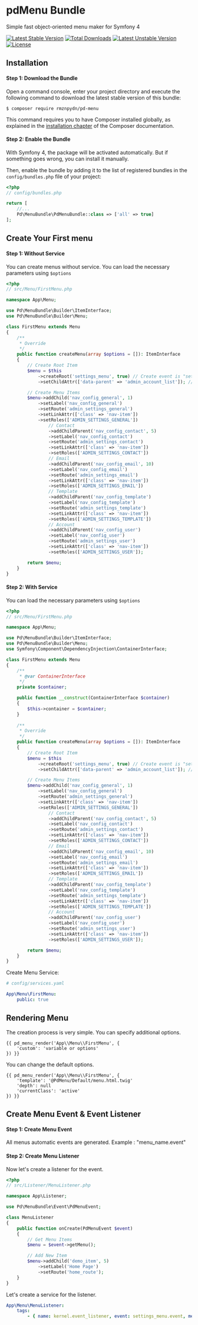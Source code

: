 # pdMenu Bundle
Simple fast object-oriented menu maker for Symfony 4

[![Latest Stable Version](https://poser.pugx.org/rmznpydn/pd-menu/version)](https://packagist.org/packages/rmznpydn/pd-menu)
[![Total Downloads](https://poser.pugx.org/rmznpydn/pd-menu/downloads)](https://packagist.org/packages/rmznpydn/pd-menu)
[![Latest Unstable Version](https://poser.pugx.org/rmznpydn/pd-menu/v/unstable)](//packagist.org/packages/rmznpydn/pd-menu)
[![License](https://poser.pugx.org/rmznpydn/pd-menu/license)](https://packagist.org/packages/rmznpydn/pd-menu)

Installation
---

#### Step 1: Download the Bundle

Open a command console, enter your project directory and execute the
following command to download the latest stable version of this bundle:

```console
$ composer require rmznpydn/pd-menu
```

This command requires you to have Composer installed globally, as explained
in the [installation chapter](https://getcomposer.org/doc/00-intro.md)
of the Composer documentation.

#### Step 2: Enable the Bundle

With Symfony 4, the package will be activated automatically. But if something goes wrong, you can install it manually.

Then, enable the bundle by adding it to the list of registered bundles
in the `config/bundles.php` file of your project:

```php
<?php
// config/bundles.php

return [
    //...
    Pd\MenuBundle\PdMenuBundle::class => ['all' => true]
];
```

Create Your First menu
---

#### Step 1: Without Service
You can create menus without service. You can load the necessary parameters using `$options`

```php
<?php
// src/Menu/FirstMenu.php

namespace App\Menu;

use Pd\MenuBundle\Builder\ItemInterface;
use Pd\MenuBundle\Builder\Menu;

class FirstMenu extends Menu
{
    /**
     * Override 
     */
    public function createMenu(array $options = []): ItemInterface
    {
        // Create Root Item
        $menu = $this
            ->createRoot('settings_menu', true) // Create event is "settings_menu.event"
            ->setChildAttr(['data-parent' => 'admin_account_list']); // Add Parent Menu to Html Tag

        // Create Menu Items
        $menu->addChild('nav_config_general', 1)
            ->setLabel('nav_config_general')
            ->setRoute('admin_settings_general')
            ->setLinkAttr(['class' => 'nav-item'])
            ->setRoles(['ADMIN_SETTINGS_GENERAL'])
                // Contact
                ->addChildParent('nav_config_contact', 5)
                ->setLabel('nav_config_contact')
                ->setRoute('admin_settings_contact')
                ->setLinkAttr(['class' => 'nav-item'])
                ->setRoles(['ADMIN_SETTINGS_CONTACT'])
                // Email
                ->addChildParent('nav_config_email', 10)
                ->setLabel('nav_config_email')
                ->setRoute('admin_settings_email')
                ->setLinkAttr(['class' => 'nav-item'])
                ->setRoles(['ADMIN_SETTINGS_EMAIL'])
                // Template
                ->addChildParent('nav_config_template')
                ->setLabel('nav_config_template')
                ->setRoute('admin_settings_template')
                ->setLinkAttr(['class' => 'nav-item'])
                ->setRoles(['ADMIN_SETTINGS_TEMPLATE'])
                // Account
                ->addChildParent('nav_config_user')
                ->setLabel('nav_config_user')
                ->setRoute('admin_settings_user')
                ->setLinkAttr(['class' => 'nav-item'])
                ->setRoles(['ADMIN_SETTINGS_USER']);

        return $menu;
    }
}
```

#### Step 2: With Service
You can load the necessary parameters using `$options`

```php
<?php
// src/Menu/FirstMenu.php

namespace App\Menu;

use Pd\MenuBundle\Builder\ItemInterface;
use Pd\MenuBundle\Builder\Menu;
use Symfony\Component\DependencyInjection\ContainerInterface;

class FirstMenu extends Menu
{
    /**
     * @var ContainerInterface 
     */
    private $container;

    public function __construct(ContainerInterface $container)
    {
        $this->container = $container;
    }
        
    /**
     * Override 
     */
    public function createMenu(array $options = []): ItemInterface
    {
        // Create Root Item
        $menu = $this
            ->createRoot('settings_menu', true) // Create event is "settings_menu.event"
            ->setChildAttr(['data-parent' => 'admin_account_list']); // Add Parent Menu to Html Tag

        // Create Menu Items
        $menu->addChild('nav_config_general', 1)
            ->setLabel('nav_config_general')
            ->setRoute('admin_settings_general')
            ->setLinkAttr(['class' => 'nav-item'])
            ->setRoles(['ADMIN_SETTINGS_GENERAL'])
                // Contact
                ->addChildParent('nav_config_contact', 5)
                ->setLabel('nav_config_contact')
                ->setRoute('admin_settings_contact')
                ->setLinkAttr(['class' => 'nav-item'])
                ->setRoles(['ADMIN_SETTINGS_CONTACT'])
                // Email
                ->addChildParent('nav_config_email', 10)
                ->setLabel('nav_config_email')
                ->setRoute('admin_settings_email')
                ->setLinkAttr(['class' => 'nav-item'])
                ->setRoles(['ADMIN_SETTINGS_EMAIL'])
                // Template
                ->addChildParent('nav_config_template')
                ->setLabel('nav_config_template')
                ->setRoute('admin_settings_template')
                ->setLinkAttr(['class' => 'nav-item'])
                ->setRoles(['ADMIN_SETTINGS_TEMPLATE'])
                // Account
                ->addChildParent('nav_config_user')
                ->setLabel('nav_config_user')
                ->setRoute('admin_settings_user')
                ->setLinkAttr(['class' => 'nav-item'])
                ->setRoles(['ADMIN_SETTINGS_USER']);

        return $menu;
    }
}
```
Create Menu Service:

```yaml
# config/services.yaml

App\Menu\FirstMenu:
    public: true
```

Rendering Menu
---
The creation process is very simple. You can specify additional options.

```twig
{{ pd_menu_render('App\\Menu\\FirstMenu', {
    'custom': 'variable or options'
}) }}
```

You can change the default options.
```twig
{{ pd_menu_render('App\\Menu\\FirstMenu', {
    'template': '@PdMenu/Default/menu.html.twig'
    'depth': null
    'currentClass': 'active'
}) }}
```

Create Menu Event & Event Listener
---
#### Step 1: Create Menu Event
All menus automatic events are generated. Example : "menu_name.event"

#### Step 2: Create Menu Listener
Now let's create a listener for the event.
```php
<?php
// src/Listener/MenuListener.php

namespace App\Listener;

use Pd\MenuBundle\Event\PdMenuEvent;

class MenuListener
{
    public function onCreate(PdMenuEvent $event)
    {
        // Get Menu Items
        $menu = $event->getMenu();

        // Add New Item
        $menu->addChild('demo_item', 5)
            ->setLabel('Home Page')
            ->setRoute('home_route');
    }
}
```
Let's create a service for the listener.
```yaml
App\Menu\MenuListener:
    tags:
        - { name: kernel.event_listener, event: settings_menu.event, method: onCreate }
```


